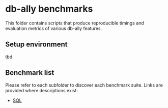 # db-ally benchmarks

This folder contains scripts that produce reproducible timings and evaluation metrics of various db-ally features.

## Setup environment

tbd

## Benchmark list

Please refer to each subfolder to discover each benchmark suite. Links are provided where descriptions exist:

* [SQL](sql/README.md)

